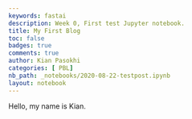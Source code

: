 ```yaml
---
keywords: fastai
description: Week 0, First test Jupyter notebook.
title: My First Blog
toc: false
badges: true
comments: true
author: Kian Pasokhi
categories: [ PBL]
nb_path: _notebooks/2020-08-22-testpost.ipynb
layout: notebook
---
```


<!--
#################################################
### THIS FILE WAS AUTOGENERATED! DO NOT EDIT! ###
#################################################
# file to edit: _notebooks/2020-08-22-testpost.ipynb
-->

<div class="container" id="notebook-container">
        
<div class="cell border-box-sizing text_cell rendered"><div class="inner_cell">
<div class="text_cell_render border-box-sizing rendered_html">
<p>Hello, my name is Kian.</p>

</div>
</div>
</div>
</div>
 

